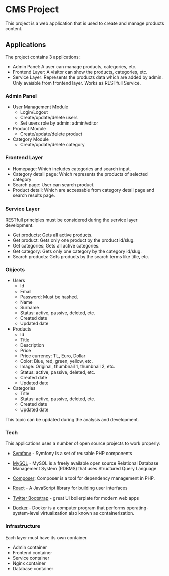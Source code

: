 # CMS Project

This project is a web application that is used to create and manage products content.

## Applications

The project contains 3 applications:

  - Admin Panel: A user can manage products, categories, etc.
  - Frontend Layer: A visitor can show the products, categories, etc.
  - Service Layer: Represents the products data which are added by admin. Only avaiable from frontend layer. Works as RESTfull Service.

### Admin Panel

  - User Management Module
    - Login/Logout
    - Create/update/delete users
    - Set users role by admin: admin/editor
  - Product Module
    - Create/update/delete product
  - Category Module 
    - Create/update/delete category

### Frontend Layer

 - Homepage: Which includes categories and search input.
 - Category detail page: Which represents the products of selected category
 - Search page: User can search product. 
 - Product detail: Which are accessable from category detail page and search results page.

### Service Layer
 RESTfull principles must be considered during the service layer development. 
 - Get products: Gets all active products.
 - Get product: Gets only one product by the product id/slug.
 - Get categories: Gets all active categories. 
 - Get category: Gets only one category by the category id/slug.
 - Search products: Gets products by the search terms like title, etc.

### Objects 

 * Users
    * Id
    * Email
    * Password: Must be hashed.
    * Name
    * Surname
    * Status: active, passive, deleted, etc.
    * Created date
    * Updated date
 * Products
    * Id 
    * Title
    * Description
    * Price
    * Price currency: TL, Euro, Dollar
    * Color: Blue, red, green, yellow, etc.
    * Image: Original, thumbnail 1, thumbnail 2, etc.
    * Status: active, passive, deleted, etc.
    * Created date
    * Updated date
* Categories
    * Title
    * Status: active, passive, deleted, etc.
    * Created date
    * Updated date

This topic can be updated during the analysis and development.

### Tech

This applications uses a number of open source projects to work properly:

* [Symfony] - Symfony is a set of reusable PHP components
* [MySQL] - MySQL is a freely available open source Relational Database Management System (RDBMS) that uses Structured Query Language
* [Composer]: Composer is a tool for dependency management in PHP.
* [React] - A JavaScript library for building user interfaces
* [Twitter Bootstrap] - great UI boilerplate for modern web apps
* [Docker] - Docker is a computer program that performs operating-system-level virtualization also known as containerization.


   [Symfony]: <https://symfony.com/>
   [MySQL]: <https://www.mysql.com/>
   [Composer]: <https://getcomposer.org/>
   [React]: <https://reactjs.org/>
   [Twitter Bootstrap]: <http://twitter.github.com/bootstrap/>
   [Docker]: <https://www.docker.com/>
   
### Infrastructure
Each layer must have its own container.
* Admin container
* Frontend container
* Service container
* Nginx container
* Database container

